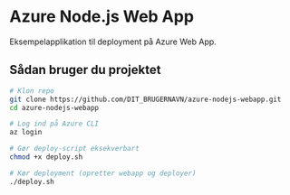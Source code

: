 # Azure Node.js Web App

Eksempelapplikation til deployment på Azure Web App.

## Sådan bruger du projektet

```bash
# Klon repo
git clone https://github.com/DIT_BRUGERNAVN/azure-nodejs-webapp.git
cd azure-nodejs-webapp

# Log ind på Azure CLI
az login

# Gør deploy-script eksekverbart
chmod +x deploy.sh

# Kør deployment (opretter webapp og deployer)
./deploy.sh
